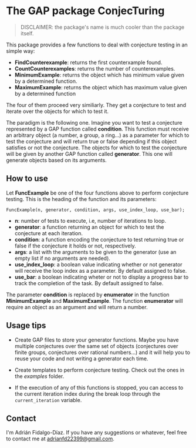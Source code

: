 # The GAP package ConjecTuring

> DISCLAIMER: the package's name is much cooler than the package itself.

This package provides a few functions to deal with conjecture testing in an simple way:

- **FindCounterexample**: returns the first counterxample found.
- **CountCounterexamples**: returns the number of counterexamples.
- **MinimumExample**: returns the object which has minimum value given by a determined function.
- **MaximumExample**: returns the object which has maximum value given by a determined function

The four of them proceed very similiarly. They get a conjecture to test and iterate over the objects for which to test it.

The paradigm is the following one. Imagine you want to test a conjecture represented by a GAP function called **condition**. This function must receive an arbitrary object (a number, a group, a ring...) as a parameter for which to test the conjecture and will return true or false depending if this object satisfies or not the conjecture. The objects for which to test the conjecture will be given by another GAP function called **generator**. This one will generate objects based on its arguments.

## How to use

Let **FuncExample** be one of the four functions above to perform conjecture testing. This is the heading of the function and its parameters:
```
FuncExample(n, generator, condition, args, use_index_loop, use_bar);
```
- **n**: number of tests to execute, i.e, number of iterations to loop.
- **generator**: a function returning an object for which to test the conjecture at each iteration.
- **condition**: a function encoding the conjecture to test returning true or false if the conjecture it holds or not, respectively.
- **args**: a list with the arguments to be given to the generator (use an empty list if no arguments are needed).
- **use_index_loop**: a boolean value indicating whether or not generator will receive the loop index as a parameter. By default assigned to false.
- **use_bar**: a boolean indicating wheter or not to display a progress bar to track the completion of the task. By default assigned to false.

The parameter **condition** is replaced by **enumerator** in the function **MinimumExample** and **MaximumExample**. The function **enumerator** will require an object as an argument and will return a number.

## Usage tips

- Create GAP files to store your generator functions. Maybe you have multiple conjectures over the same set of objects (conjectures over finite groups, conjectures over rational numbers...) and it will help you to reuse your code and not writing a generator each time.

- Create templates to perform conjecture testing. Check out the ones in the *examples* folder.

- If the execution of any of this functions is stopped, you can access to the current iteration index during the break loop through the `current_iteration` variable.

## Contact

I'm Adrián Fidalgo-Díaz. If you have any suggestions or whatever, feel free to contact me at adrianfd22399@gmail.com.
